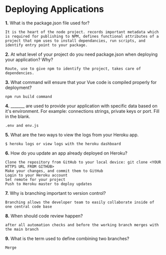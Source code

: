 # Deploying Applications

**1.** What is the package.json file used for?
<!-- enter you answer in the space below -->
```
It is the heart of the node project. records important metadata which is required for publishing to NPM, defines functional attributes of a project that npm uses to install dependancies, run scripts, and identify entry point to your package.
``` 
**2.** At what level of your project do you need package.json when deploying your application? Why?
<!-- enter you answer in the space below -->
```
Route, use to give npm to identify the project, takes care of dependencies.
```
**3.** What command will ensure that your Vue code is compiled properly for deployment?
<!-- enter you answer in the space below -->
```
npm run build command
```
**4.** _______ are used to provide your application with specific data based on it's environment. For example: connections strings, private keys or port. Fill in the blank.
<!-- enter you answer in the space below -->
```
.env and env.js
```
**5.** What are the two ways to view the logs from your Heroku app.
<!-- enter you answer in the space below -->
```
$ heroku logs or view logs with the heroku dashboard
```
**6.** How do you update an app already deployed on Heroku?
<!-- enter you answer in the space below -->
```
Clone the repository from GitHub to your local device: git clone <YOUR HTTPS URL FROM GITHUB>
Make your changes, and commit them to GitHub
Login to your Heroku account
Set remote for your project
Push to Heroku master to deploy updates
```
**7.** Why is branching important to version control?
<!-- enter you answer in the space below -->
```
Branching allows the developer team to easily collaborate inside of one central code base
```
**8.** When should code review happen?
<!-- enter you answer in the space below -->
```
after all automation checks and before the working branch merges with the main branch
```
**9.** What is the term used to define combining two branches?
<!-- enter you answer in the space below -->
```
Merge
```